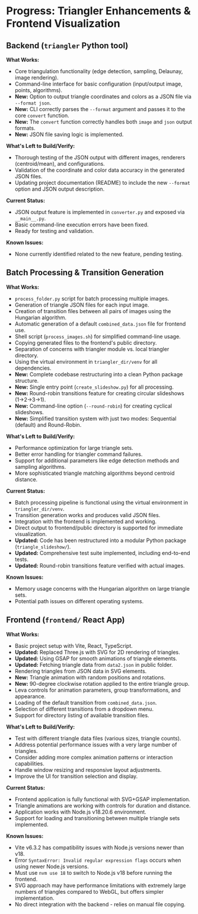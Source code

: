 # Progress: Triangler Enhancements & Frontend Visualization

## Backend (`triangler` Python tool)

**What Works:**

*   Core triangulation functionality (edge detection, sampling, Delaunay, image rendering).
*   Command-line interface for basic configuration (input/output image, points, algorithms).
*   **New:** Option to output triangle coordinates and colors as a JSON file via `--format json`.
*   **New:** CLI correctly parses the `--format` argument and passes it to the core `convert` function.
*   **New:** The `convert` function correctly handles both `image` and `json` output formats.
*   **New:** JSON file saving logic is implemented.

**What's Left to Build/Verify:**

*   Thorough testing of the JSON output with different images, renderers (centroid/mean), and configurations.
*   Validation of the coordinate and color data accuracy in the generated JSON files.
*   Updating project documentation (README) to include the new `--format` option and JSON output description.

**Current Status:**

*   JSON output feature is implemented in `converter.py` and exposed via `__main__.py`.
*   Basic command-line execution errors have been fixed.
*   Ready for testing and validation.

**Known Issues:**

*   None currently identified related to the new feature, pending testing.

## Batch Processing & Transition Generation

**What Works:**

*   `process_folder.py` script for batch processing multiple images.
*   Generation of triangle JSON files for each input image.
*   Creation of transition files between all pairs of images using the Hungarian algorithm.
*   Automatic generation of a default `combined_data.json` file for frontend use.
*   Shell script (`process_images.sh`) for simplified command-line usage.
*   Copying generated files to the frontend's public directory.
*   Separation of concerns with triangler module vs. local triangler directory.
*   Using the virtual environment in `triangler_dir/venv` for all dependencies.
*   **New:** Complete codebase restructuring into a clean Python package structure.
*   **New:** Single entry point (`create_slideshow.py`) for all processing.
*   **New:** Round-robin transitions feature for creating circular slideshows (1→2→3→1).
*   **New:** Command-line option (`--round-robin`) for creating cyclical slideshows.
*   **New:** Simplified transition system with just two modes: Sequential (default) and Round-Robin.

**What's Left to Build/Verify:**

*   Performance optimization for large triangle sets.
*   Better error handling for triangler command failures.
*   Support for additional parameters like edge detection methods and sampling algorithms.
*   More sophisticated triangle matching algorithms beyond centroid distance.

**Current Status:**

*   Batch processing pipeline is functional using the virtual environment in `triangler_dir/venv`.
*   Transition generation works and produces valid JSON files.
*   Integration with the frontend is implemented and working.
*   Direct output to frontend/public directory is supported for immediate visualization.
*   **Updated:** Code has been restructured into a modular Python package (`triangle_slideshow/`).
*   **Updated:** Comprehensive test suite implemented, including end-to-end tests.
*   **Updated:** Round-robin transitions feature verified with actual images.

**Known Issues:**

*   Memory usage concerns with the Hungarian algorithm on large triangle sets.
*   Potential path issues on different operating systems.

## Frontend (`frontend/` React App)

**What Works:**

*   Basic project setup with Vite, React, TypeScript.
*   **Updated:** Replaced Three.js with SVG for 2D rendering of triangles.
*   **Updated:** Using GSAP for smooth animations of triangle elements.
*   **Updated:** Fetching triangle data from `data2.json` in public folder.
*   Rendering triangles from JSON data in SVG elements.
*   **New:** Triangle animation with random positions and rotations.
*   **New:** 90-degree clockwise rotation applied to the entire triangle group.
*   Leva controls for animation parameters, group transformations, and appearance.
*   Loading of the default transition from `combined_data.json`.
*   Selection of different transitions from a dropdown menu.
*   Support for directory listing of available transition files.

**What's Left to Build/Verify:**

*   Test with different triangle data files (various sizes, triangle counts).
*   Address potential performance issues with a very large number of triangles.
*   Consider adding more complex animation patterns or interaction capabilities.
*   Handle window resizing and responsive layout adjustments.
*   Improve the UI for transition selection and display.

**Current Status:**

*   Frontend application is fully functional with SVG+GSAP implementation.
*   Triangle animations are working with controls for duration and distance.
*   Application works with Node.js v18.20.6 environment.
*   Support for loading and transitioning between multiple triangle sets implemented.

**Known Issues:**

*   Vite v6.3.2 has compatibility issues with Node.js versions newer than v18.
*   Error `SyntaxError: Invalid regular expression flags` occurs when using newer Node.js versions.
*   Must use `nvm use 18` to switch to Node.js v18 before running the frontend.
*   SVG approach may have performance limitations with extremely large numbers of triangles compared to WebGL, but offers simpler implementation.
*   No direct integration with the backend - relies on manual file copying. 